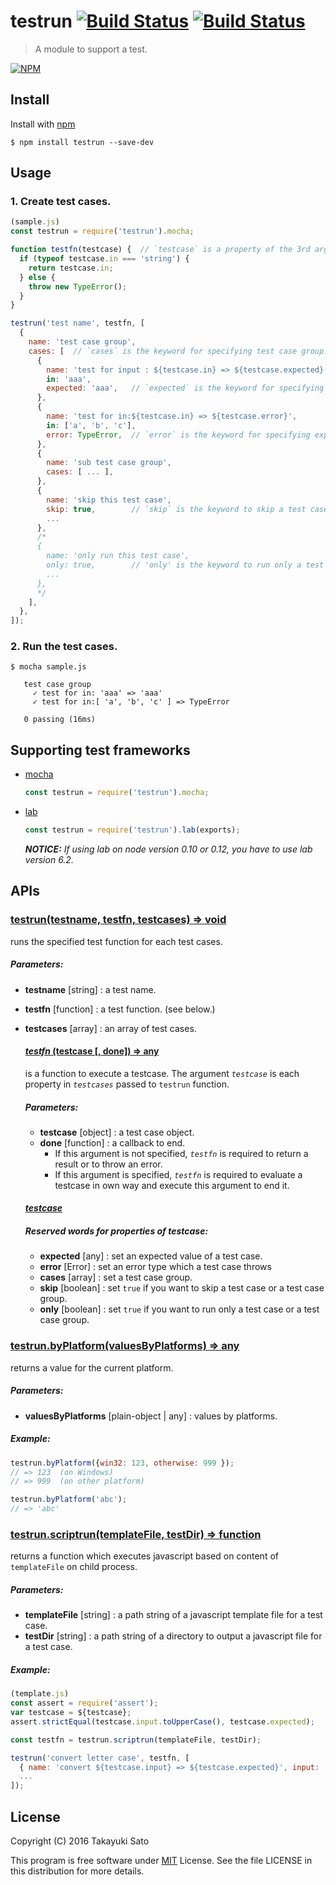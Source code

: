 # testrun  [![Build Status][travis-image]][travis-url] [![Build Status][appveyor-image]][appveyor-url]

> A module to support a test.

[![NPM][npm-image]][npm-url]

## Install

Install with [npm](https://www.npmjs.com/)

```
$ npm install testrun --save-dev
```

## Usage

### 1. Create test cases.

```js
(sample.js)
const testrun = require('testrun').mocha;

function testfn(testcase) {  // `testcase` is a property of the 3rd argument of `testrun`
  if (typeof testcase.in === 'string') {
    return testcase.in;
  } else {
    throw new TypeError();
  }
}

testrun('test name', testfn, [
  {
    name: 'test case group',
    cases: [  // `cases` is the keyword for specifying test case group.
      {
        name: 'test for input : ${testcase.in} => ${testcase.expected}',
        in: 'aaa',
        expected: 'aaa',   // `expected` is the keyword for specifying expected value.
      },
      {
        name: 'test for in:${testcase.in} => ${testcase.error}',
        in: ['a', 'b', 'c'],
        error: TypeError,  // `error` is the keyword for specifying expected error.
      },
      {
        name: 'sub test case group',
        cases: [ ... ],
      },
      {
        name: 'skip this test case',
        skip: true,        // `skip` is the keyword to skip a test case or a test case group.
        ...
      },
      /*
      {
        name: 'only run this test case',
        only: true,        // 'only' is the keyword to run only a test case or a test case group.
        ...
      },
      */
    ],
  },
]);
```

### 2. Run the test cases.

```
$ mocha sample.js

   test case group
     ✓ test for in: 'aaa' => 'aaa'
     ✓ test for in:[ 'a', 'b', 'c' ] => TypeError

   0 passing (16ms)

```

## Supporting test frameworks

- [mocha](http://mochajs.org/)

   ```js
   const testrun = require('testrun').mocha;
   ```

- [lab](https://github.com/hapijs/lab)

   ```js
   const testrun = require('testrun').lab(exports);
   ```

   ***NOTICE:*** *If using lab on node version 0.10 or 0.12, you have to use lab version 6.2.*


## APIs

### <u>testrun(testname, testfn, testcases) => void</u>

runs the specified test function for each test cases.

##### Parameters:

* **testname** [string] : a test name.
* **testfn** [function] : a test function. (see below.)
* **testcases** [array] : an array of test cases.

    #### <u>*testfn* (testcase [, done]) => any</u>

    is a function to execute a testcase. The argument *`testcase`* is each property in *`testcases`*    passed to `testrun` function.

    ##### Parameters:

    * **testcase** [object] : a test case object.
    * **done** [function] : a callback to end.
        - If this argument is not specified, *`testfn`* is required to return a result or to throw an error.
        - If this argument is specified, *`testfn`* is required to evaluate a testcase in own way and execute this argument to end it.

    #### <u>*testcase*</u>
    
    ##### Reserved words for properties of testcase:

    * **expected** [any] : set an expected value of a test case.
    * **error** [Error] : set an error type which a test case throws
    * **cases** [array] : set a test case group.
    * **skip** [boolean] : set `true` if you want to skip a test case or a test case group.
    * **only** [boolean] : set `true` if you want to run only a test case or a test case group.

### <u>testrun.byPlatform(valuesByPlatforms) => any</u>

returns a value for the current platform.

##### Parameters:

* **valuesByPlatforms** [plain-object | any] : values by platforms.

##### Example:

```js
testrun.byPlatform({win32: 123, otherwise: 999 });
// => 123  (on Windows)
// => 999  (on other platform)

testrun.byPlatform('abc');
// => 'abc'
```


### <u>testrun.scriptrun(templateFile, testDir) => function</u>

returns a function which executes javascript based on content of `templateFile` on child process.

##### Parameters:

* **templateFile** [string] : a path string of a javascript template file for a test case.
* **testDir** [string] : a path string of a directory to output a javascript file for a test case.

##### Example:

```js
(template.js)
const assert = require('assert');
var testcase = ${testcase};
assert.strictEqual(testcase.input.toUpperCase(), testcase.expected);
```

```js
const testfn = testrun.scriptrun(templateFile, testDir);

testrun('convert letter case', testfn, [
  { name: 'convert ${testcase.input} => ${testcase.expected}', input: 'abc', expected: 'ABC' },
  ...
]);
```


## License

Copyright (C) 2016 Takayuki Sato

This program is free software under [MIT](https://opensource.org/licenses/MIT) License.
See the file LICENSE in this distribution for more details.


[npm-image]: http://nodei.co/npm/testrun.png
[npm-url]: https://nodei.co/npm/testrun/
[travis-image]: https://travis-ci.org/sttk/testrun.svg?branch=master
[travis-url]: https://travis-ci.org/sttk/testrun
[appveyor-image]: https://ci.appveyor.com/api/projects/status/github/sttk/testrun?branch=master&svg=true
[appveyor-url]: https://ci.appveyor.com/project/sttk/testrun
